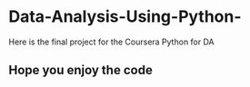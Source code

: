 # Data-Analysis-Using-Python-
Here is the final project for the Coursera Python for DA


## Hope you enjoy the code

